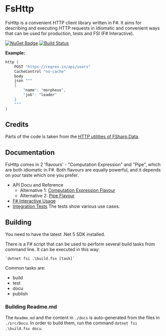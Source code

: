 
# FsHttp

FsHttp is a convenient HTTP client library written in F#. It aims for describing and executing HTTP requests in idiomatic and convenient ways that can be used for production, tests and FSI (F# Interactive).

[![NuGet Badge](http://img.shields.io/nuget/v/SchlenkR.FsHttp.svg?style=flat)](https://www.nuget.org/packages/SchlenkR.FsHttp) [![Build Status](https://travis-ci.org/ronaldschlenker/FsHttp.svg?branch=master)](https://travis-ci.org/ronaldschlenker/FsHttp)

**Example:**

```fsharp
http {
    POST "https://reqres.in/api/users"
    CacheControl "no-cache"
    body
    json """
    {
        "name": "morpheus",
        "job": "leader"
    }
    """
}
```

## Credits

Parts of the code is taken from the [HTTP utilities of FSharp.Data](http://fsharp.github.io/FSharp.Data/library/Http.html).

## Documentation

FsHttp comes in 2 'flavours' - "Computation Expression" and "Pipe", which are both idiomatic in F#. Both flavours are equally powerful, and it depends on your taste which one you prefer.

* API Docu and Reference
  * Alternative 1: [Computation Expression Flavour](Docu/ComputationExpressionFlavour.md)
  * Alternative 2: [Pipe Flavour](Docu/PipeFlavour.fsx)
* [F# Interactive Usage](Docu/Fsi.fsx)
* [Integration Tests](src/Tests/IntegrationTests.fs) The tests show various use cases.

## Building

You need to have the latest .Net 5 SDK installed.

There is a F# script that can be used to perform several build tasks from command line. It can be executed in this way:

    `dotnet fsi .\build.fsx [task]`

Common tasks are:

* build
* test
* docu
* publish

### Building Readme.md

The `Readme.md` and the content in `./docs` is auto-generated from the files in `./src/Docu`. In order to build them, run the command `dotnet fsi .\build.fsx docu`.

